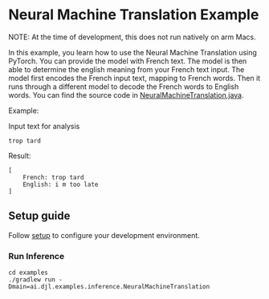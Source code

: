 # Neural Machine Translation Example

NOTE: At the time of development, this does not run natively on arm Macs.

In this example, you learn how to use the Neural Machine Translation using PyTorch.
You can provide the model with French text. The model is then able to determine the english meaning from your French 
text input. The model first encodes the French input text, mapping to French words. Then it runs through a different
model to decode the French words to English words.
You can find the source code in [NeuralMachineTranslation.java](https://github.com/deepjavalibrary/djl/blob/master/examples/src/main/java/ai/djl/examples/inference/NeuralMachineTranslation.java).

Example:

Input text for analysis

```text
trop tard
```

Result:

```text
[
    French: trop tard
    English: i m too late
]
```

## Setup guide

Follow [setup](../../docs/development/setup.md) to configure your development environment.

### Run Inference

```
cd examples
./gradlew run -Dmain=ai.djl.examples.inference.NeuralMachineTranslation
```

